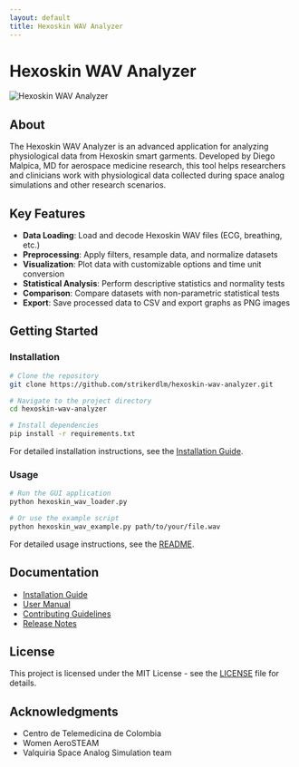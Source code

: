 ```yaml
---
layout: default
title: Hexoskin WAV Analyzer
---
```


# Hexoskin WAV Analyzer

![Hexoskin WAV Analyzer](assets/images/header.png)

## About

The Hexoskin WAV Analyzer is an advanced application for analyzing physiological data from Hexoskin smart garments. Developed by Diego Malpica, MD for aerospace medicine research, this tool helps researchers and clinicians work with physiological data collected during space analog simulations and other research scenarios.

## Key Features

- **Data Loading**: Load and decode Hexoskin WAV files (ECG, breathing, etc.)
- **Preprocessing**: Apply filters, resample data, and normalize datasets
- **Visualization**: Plot data with customizable options and time unit conversion
- **Statistical Analysis**: Perform descriptive statistics and normality tests
- **Comparison**: Compare datasets with non-parametric statistical tests
- **Export**: Save processed data to CSV and export graphs as PNG images

## Getting Started

### Installation

```bash
# Clone the repository
git clone https://github.com/strikerdlm/hexoskin-wav-analyzer.git

# Navigate to the project directory
cd hexoskin-wav-analyzer

# Install dependencies
pip install -r requirements.txt
```

For detailed installation instructions, see the [Installation Guide](https://github.com/strikerdlm/hexoskin-wav-analyzer/blob/main/INSTALL.md).

### Usage

```bash
# Run the GUI application
python hexoskin_wav_loader.py

# Or use the example script
python hexoskin_wav_example.py path/to/your/file.wav
```

For detailed usage instructions, see the [README](https://github.com/strikerdlm/hexoskin-wav-analyzer/blob/main/README.md).

## Documentation

- [Installation Guide](https://github.com/strikerdlm/hexoskin-wav-analyzer/blob/main/INSTALL.md)
- [User Manual](https://github.com/strikerdlm/hexoskin-wav-analyzer/blob/main/README.md)
- [Contributing Guidelines](https://github.com/strikerdlm/hexoskin-wav-analyzer/blob/main/CONTRIBUTING.md)
- [Release Notes](https://github.com/strikerdlm/hexoskin-wav-analyzer/blob/main/RELEASE_NOTES.md)

## License

This project is licensed under the MIT License - see the [LICENSE](https://github.com/strikerdlm/hexoskin-wav-analyzer/blob/main/LICENSE) file for details.

## Acknowledgments

- Centro de Telemedicina de Colombia
- Women AeroSTEAM
- Valquiria Space Analog Simulation team 